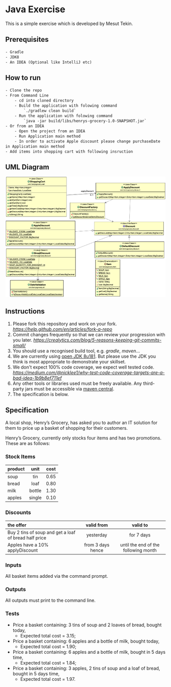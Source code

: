 # Java Exercise
This is a simple exercise which is developed by Mesut Tekin.

## Prerequisites
    - Gradle
    - JDK8
    - An IDEA (Optional like IntelliJ etc)
## How to run
    - Clone the repo
    - From Command Line
        - cd into cloned directory
        - Build the application with folowing command 
            `./gradlew clean build`
        - Run the application with folowing command 
            `java -jar build/libs/henrys-grocery-1.0-SNAPSHOT.jar`
    - Or from an IDEA   
        - Open the project from an IDEA 
        - Run Application main method
        - In order to activate Apple discount please change purchaseDate in Application main method    
    - Add items into shopping cart with following insruction 

## UML Diagram

![alt text](doc/grocery-uml.png)

## Instructions
  1. Please fork this repository and work on your fork.
     _https://help.github.com/en/articles/fork-a-repo_
  2. Commit changes frequently so that we can review your progression with you later.
     _https://crealytics.com/blog/5-reasons-keeping-git-commits-small/_
  3. You should use a recognised build tool, e.g. _gradle_, _maven_...
  4. We are currently using [open JDK 8u181](https://cdn.azul.com/zulu/bin/zulu8.31.0.1-jdk8.0.181-win_x64.msi). But please use the JDK you think is most appropriate to demonstrate your skillset. 
  5. We don't expect 100% code coverage, we expect well tested code.
     _https://medium.com/@nicklee1/why-test-code-coverage-targets-are-a-bad-idea-1b9b8ef711ef_
  6. Any other tools or libraries used must be freely available. Any third-party jars must be accessible via [maven central](https://mvnrepository.com/repos/central).
  7. The specification is below.
  
## Specification

A local shop, Henry’s Grocery, has asked you to author an IT solution for them to price up a basket of shopping for their customers.

Henry’s Grocery, currently only stocks four items and has two promotions. These are as follows:

### Stock Items
        
|  **product** | **unit**   | **cost** |
| :---  | :---: | :---: |
|  soup    | tin    | 0.65 |
|  bread   | loaf   | 0.80 |
|  milk    | bottle | 1.30 |
|  apples  | single | 0.10 |

### Discounts
 
| **the offer**| **valid from** | **valid to** | 
| :---     | :---: | :---: |    
| Buy 2 tins of soup and get a loaf of bread half price | yesterday | for 7 days |
| Apples have a 10% applyDiscount | from 3 days hence | until the end of the following month |

### Inputs
 All basket items added via the command prompt.

### Outputs
All outputs must print to the command line.
     
### Tests
   - Price a basket containing: 3 tins of soup and 2 loaves of bread, bought today, 
     - Expected total cost = 3.15;
   - Price a basket containing: 6 apples and a bottle of milk, bought today, 
     - Expected total cost = 1.90;
   - Price a basket containing: 6 apples and a bottle of milk, bought in 5 days time,
     - Expected total cost = 1.84;
   - Price a basket containing: 3 apples, 2 tins of soup and a loaf of bread, bought in 5 days time,
     - Expected total cost = 1.97.
 
 
